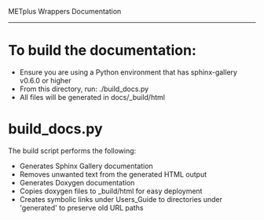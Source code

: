 METplus Wrappers Documentation
******************************

To build the documentation:
===========================
* Ensure you are using a Python environment that has sphinx-gallery v0.6.0 or higher
* From this directory, run: ./build_docs.py
* All files will be generated in docs/_build/html

build_docs.py
=============
The build script performs the following:
* Generates Sphinx Gallery documentation
* Removes unwanted text from the generated HTML output
* Generates Doxygen documentation
* Copies doxygen files to _build/html for easy deployment
* Creates symbolic links under Users_Guide to directories
  under 'generated' to preserve old URL paths
